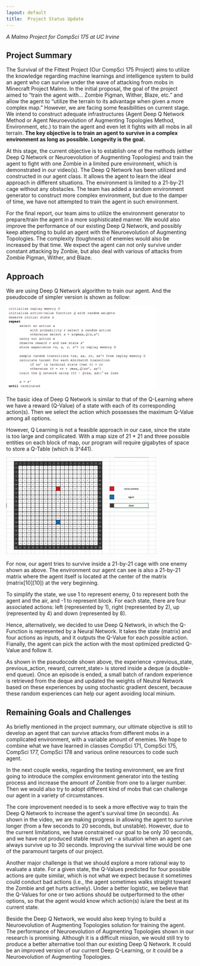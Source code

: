 ```yaml
---
layout: default
title:  Project Status Update
---
```


*A Malmo Project for CompSci 175 at UC Irvine*

## Project Summary

The Survival of the Fittest Project (Our CompSci 175 Project) aims to utilize the knowledge regarding machine learnings and intelligence system to build an agent who can survive under the wave of attacking from mobs in Minecraft Project Malmo. In the initial proposal, the goal of the project aimed to “train the agent with… Zombie Pigman, Wither, Blaze, etc.” and allow the agent to “utilize the terrain to its advantage when given a more complex map.” However, we are facing some feasibilities on current stage. We intend to construct adequate infrastructures (Agent Deep Q Network Method or Agent Neuroevolution of Augmenting Topologies Method, Environment, etc.) to train the agent and even let it fights with all mobs in all terrain. **The key objective is to train an agent to survive in a complex environment as long as possible. Longevity is the goal.** 

At this stage, the current objective is to establish one of the methods (either Deep Q Network or Neuroevolution of Augmenting Topologies) and train the agent to fight with one Zombie in a limited pure environment, which is demonstrated in our video(s). The Deep Q Network has been utilized and constructed in our agent class. It allows the agent to learn the ideal approach in different situations. The environment is limited to a 21-by-21 cage without any obstacles. The team has added a random environment generator to construct more complex environment, but due to the damper of time, we have not attempted to train the agent in such environment. 

For the final report, our team aims to utilize the environment generator to prepare/train the agent in a more sophisticated manner. We would also improve the performance of our existing Deep Q Network, and possibly keep attempting to build an agent with the Neuroevolution of Augmenting Topologies. The complexity (toughness) of enemies would also be increased by that time. We expect the agent can not only survive under constant attacking by Zonbie, but also deal with various of attacks from Zombie Pigman, Wither, and Blaze. 


#### 

## Approach
We are using Deep Q Network algorithm to train our agent. And the pseudocode of simpler version is shown as follow:

<img src="Pseudocode.png" width="80%"> 

The basic idea of Deep Q Network is similar to that of the Q-Learning where we have a reward (Q-Value) of a state with each of its corresponding action(s). Then we select the action which possesses the maximum Q-Value among all options.

However, Q Learning is not a feasible approach in our case, since the state is too large and complicated. With a map size of 21 * 21 and three possible entities on each block of map, our program will require gigabytes of space to store a Q-Table (which is 3^441).

<img src="State%20Representation.png" width="80%"> 

For now, our agent tries to survive inside a 21-by-21 cage with one enemy shown as above. The environment our agent can see is also a 21-by-21 matrix where the agent itself is located at the center of the matrix (matrix[10][10]) at the very beginning.

To simplify the state, we use 1 to represent enemy, 0 to represent both the agent and the air, and -1 to represent block. For each state, there are four associated actions: left (represented by 1), right (represented by 2), up (represented by 4) and down (represented by 8). 

Hence, alternatively, we decided to use Deep Q Network, in which the Q-Function is represented by a Neural Network. It takes the state (matrix) and four actions as inputs, and it outputs the Q-Value for each possible action. Fianally, the agent can pick the action with the most optimized predicted Q-Value and follow it.

As shown in the pseudocode shown above, the experience <previous_state, previous_action, reward, current_state> is stored inside a deque (a double-end queue). Once an episode is ended, a small batch of random experience is retrieved from the deque and updated the weights of Neutral Network based on these experiences by using stochastic gradient descent, because these random experiences can help our agent avoiding local minium.


#### 

## Remaining Goals and Challenges

As briefly mentioned in the project summary, our ultimate objective is still to develop an agent that can survive attacks from different mobs in a complicated environment, with a variable amount of enemies. We hope to combine what we have learned in classes CompSci 171, CompSci 175, CompSci 177, CompSci 178 and various online resources to code such agent. 

In the next couple weeks, regarding the testing environment, we are first going to introduce the complex environment generator into the testing process and increase the amount of Zombie from one to a larger number. Then we would also try to adopt different kind of mobs that can challenge our agent in a variety of circumstances. 

The core improvement needed is to seek a more effective way to train the Deep Q Network to increase the agent's survival time (in seconds). As shown in the video, we are making progress in allowing the agent to survive longer (from a few seconds to 20 seconds, but unstable). However, due to the current limitations, we have constrained our goal to be only 30 seconds, and we have not produced stable result yet – a situation when an agent can always survive up to 30 seconds. Improving the survival time would be one of the paramount targets of our project. 

Another major challenge is that we should explore a more rational way to evaluate a state. For a given state, the Q-Values predicted for four possible actions are quite similar, which is not what we expect because it sometimes could conduct bad actions (i.e., the agent sometimes walks straight toward the Zombie and get hurts actively). Under a better logistic, we believe that the Q-Values for one or two actions should be outperformed to the other options, so that the agent would know which action(s) is/are the best at its current state.

Beside the Deep Q Network, we would also keep trying to build a Neuroevolution of Augmenting Topologies solution for training the agent. The performance of Neuroevolution of Augmenting Topologies shown in our research is promising. Although it is a difficult mission, we would still try to produce a better alternative tool than our existing Deep Q Network. It could be an improved version of our current Deep Q-Learning, or it could be a Neuroevolution of Augmenting Topologies. 

